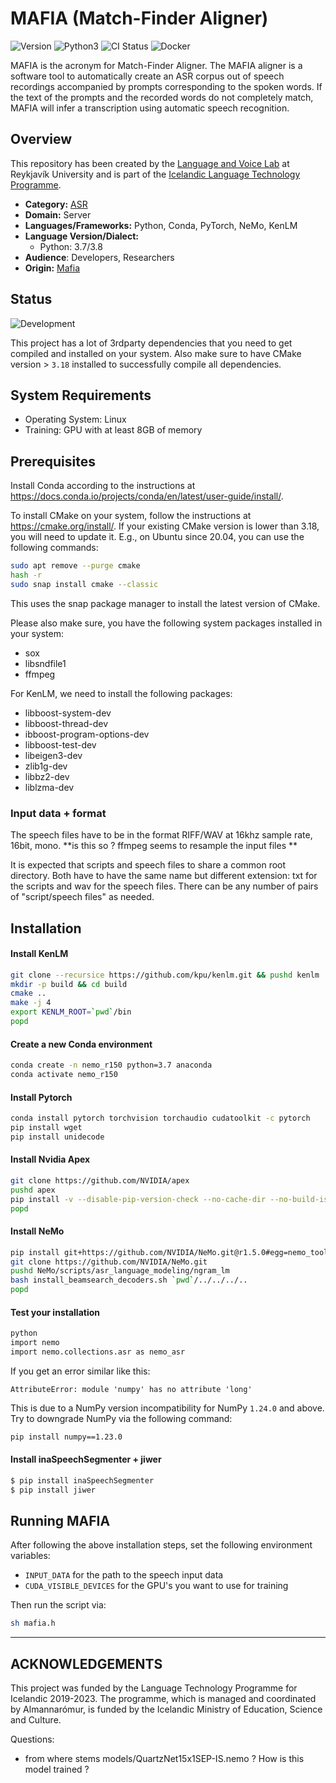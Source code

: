 # MAFIA (Match-Finder Aligner)

![Version](https://img.shields.io/badge/master-darkgreen)
![Python3](https://img.shields.io/badge/python-blue?logo=python&logoColor=white)
![CI Status](https://img.shields.io/badge/Build-[unavailable]-red)
![Docker](https://img.shields.io/badge/Docker-[unavailable]-red)

MAFIA is the acronym for Match-Finder Aligner. The MAFIA aligner is a software tool to automatically create an ASR corpus out of speech recordings accompanied by prompts corresponding to the spoken words. If the text of the prompts and the recorded words do not completely match, MAFIA will infer a transcription using automatic speech recognition.

## Overview

This repository has been created by the [Language and Voice Lab](https://lvl.ru.is/) at Reykjavík University and is part of the [Icelandic Language Technology Programme](https://github.com/icelandic-lt/icelandic-lt).

- **Category:** [ASR](https://github.com/icelandic-lt/icelandic-lt/blob/main/doc/asr.md)
- **Domain:** Server
- **Languages/Frameworks:** Python, Conda, PyTorch, NeMo, KenLM
- **Language Version/Dialect:**
    - Python: 3.7/3.8
- **Audience**: Developers, Researchers
- **Origin:** [Mafia](http://hdl.handle.net/20.500.12537/215)

## Status
![Development](https://img.shields.io/badge/Development-darkviolet)

This project has a lot of 3rdparty dependencies that you need to get compiled and installed on your system. Also make sure to have CMake version > `3.18` installed to successfully compile all dependencies.

## System Requirements
- Operating System: Linux
- Training: GPU with at least 8GB of memory

## Prerequisites

Install Conda according to the instructions at https://docs.conda.io/projects/conda/en/latest/user-guide/install/.

To install CMake on your system, follow the instructions at https://cmake.org/install/. If your existing CMake version is lower than 3.18, you will need to update it. E.g., on Ubuntu since 20.04, you can use the following commands:


```bash
sudo apt remove --purge cmake
hash -r
sudo snap install cmake --classic
```
This uses the snap package manager to install the latest version of CMake.

Please also make sure, you have the following system packages installed in your system:

- sox
- libsndfile1
- ffmpeg

For KenLM, we need to install the following packages:

- libboost-system-dev
- libboost-thread-dev 
- ibboost-program-options-dev
- libboost-test-dev
- libeigen3-dev
- zlib1g-dev
- libbz2-dev
- liblzma-dev

### Input data + format

The speech files have to be in the format RIFF/WAV at 16khz sample rate, 16bit, mono. **is this so ? ffmpeg seems to resample the input files **

It is expected that scripts and speech files to share a common root directory. Both have to have the same name but different extension: txt for the scripts and wav for the speech files. There can be any number of pairs of "script/speech files" as needed.


## Installation

#### Install KenLM
```bash
git clone --recursice https://github.com/kpu/kenlm.git && pushd kenlm
mkdir -p build && cd build
cmake ..
make -j 4
export KENLM_ROOT=`pwd`/bin
popd
```

#### Create a new Conda environment
```bash
conda create -n nemo_r150 python=3.7 anaconda
conda activate nemo_r150
```

#### Install Pytorch
```bash
conda install pytorch torchvision torchaudio cudatoolkit -c pytorch
pip install wget
pip install unidecode
```

#### Install Nvidia Apex
```bash
git clone https://github.com/NVIDIA/apex
pushd apex
pip install -v --disable-pip-version-check --no-cache-dir --no-build-isolation --config-settings "--build-option=--cpp_ext" --config-settings "--build-option=--cuda_ext" ./
popd
```

#### Install NeMo
```bash
pip install git+https://github.com/NVIDIA/NeMo.git@r1.5.0#egg=nemo_toolkit[all]
git clone https://github.com/NVIDIA/NeMo.git
pushd NeMo/scripts/asr_language_modeling/ngram_lm
bash install_beamsearch_decoders.sh `pwd`/../../../..
popd
```

#### Test your installation
```bash
python
import nemo
import nemo.collections.asr as nemo_asr
```

If you get an error similar like this:
```
AttributeError: module 'numpy' has no attribute 'long'
```
This is due to a NumPy version incompatibility for NumPy `1.24.0` and above. Try to downgrade NumPy via the following command:
```bash
pip install numpy==1.23.0
```

#### Install inaSpeechSegmenter + jiwer
```bash
$ pip install inaSpeechSegmenter
$ pip install jiwer
```

## Running MAFIA

After following the above installation steps, set the following environment variables:
- `INPUT_DATA` for the path to the speech input data
- `CUDA_VISIBLE_DEVICES` for the GPU's you want to use for training

Then run the script via:

```bash
sh mafia.h
```

---------------------------------------------------------------------
ACKNOWLEDGEMENTS
---------------------------------------------------------------------

This project was funded by the Language Technology Programme for 
Icelandic 2019-2023. The programme, which is managed and coordinated 
by Almannarómur, is funded by the Icelandic Ministry of Education, 
Science and Culture.

Questions:

- from where stems models/QuartzNet15x1SEP-IS.nemo ? How is this model trained ?
